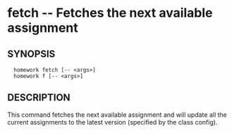 fetch -- Fetches the next available assignment
==============================================

## SYNOPSIS

      homework fetch [-- <args>]
      homework f [-- <args>]

## DESCRIPTION

This command fetches the next available assignment and will update all the current assignments to the latest version (specified by the class config).
